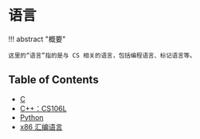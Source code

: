 # 语言

!!! abstract "概要"

    这里的“语言”指的是与 CS 相关的语言，包括编程语言、标记语言等。

## Table of Contents

- [C](c/index.md)
- [C++：CS106L](cpp/index.md)
- [Python](py/index.md)
- [x86 汇编语言](asm/index.md)